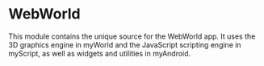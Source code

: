 # WebWorld

This module contains the unique source for the WebWorld app.  It uses the 3D graphics engine
in myWorld and the JavaScript scripting engine in myScript, as well as widgets and utilities in myAndroid.